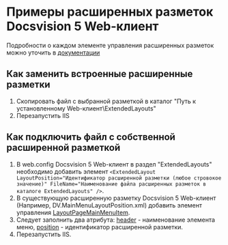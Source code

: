 # Примеры расширенных разметок Docsvision 5 Web-клиент

Подробности о каждом элементе управления расширенных разметок можно уточить в [документации](https://docsvision.github.io/WebClient-JsDocApi/globals.html)
 

## Как заменить встроенные расширенные разметки 

1. Скопировать файл с выбранной разметкой в каталог "Путь к установленному Web-клиент\ExtendedLayouts"
2. Перезапустить IIS

## Как подключить файл с собственной расширенной разметкой
1. В web.config Docsvision 5 Web-клиент в раздел "ExtendedLayouts" необходимо добавить элемент ```<ExtendedLayout LayoutPosition="Идентификатор расширенной разметки (любое стровокое значение)" FileName="Наименование файла расширенных разметок в каталоге ExtendedLayouts" />```.
2. В существующую расширенную разметку Docsvision 5 Web-клиент (Например, DV.MainMenuLayoutPosition.xml) добавить элемент управления [LayoutPageMainMenuItem](https://docsvision.github.io/WebClient-JsDocApi/classes/webclient.layoutpagemainmenuitem.html).
3. Следует заполнить два атрибута:
[header](https://docsvision.github.io/WebClient-JsDocApi/classes/webclient.layoutpagemainmenuitemparams.html#header) - наименование элемента меню, 
[position](https://docsvision.github.io/WebClient-JsDocApi/classes/webclient.layoutpagemainmenuitemparams.html#position) - идентификатор расширенной разметки.
4. Перезапустить IIS.